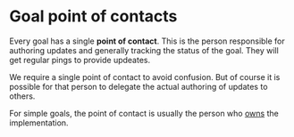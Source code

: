 # Goal point of contacts

Every goal has a single **point of contact**. This is the person responsible for authoring updates and generally tracking the status of the goal. They will get regular pings to provide updeates.

We require a single point of contact to avoid confusion. But of course it is possible for that person to delegate the actual authoring of updates to others.

For simple goals, the point of contact is usually the person who [owns](./owners.md) the implementation.